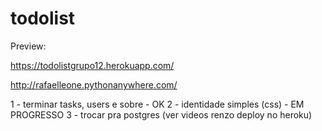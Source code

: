 # todolist
Preview:

https://todolistgrupo12.herokuapp.com/

http://rafaelleone.pythonanywhere.com/

1 - terminar tasks, users e sobre - OK
2 - identidade simples (css) - EM PROGRESSO
3 - trocar pra postgres (ver videos renzo deploy no heroku)
